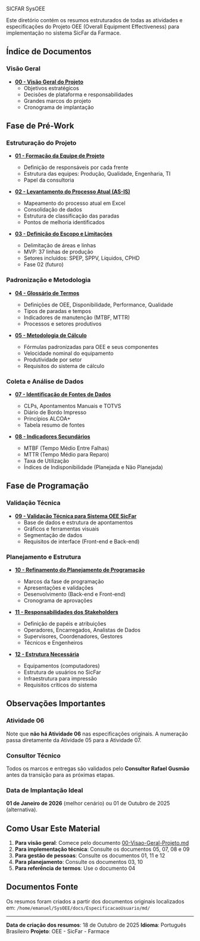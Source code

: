 SICFAR SysOEE

Este diretório contém os resumos estruturados de todas as atividades e especificações do Projeto OEE (Overall Equipment Effectiveness) para implementação no sistema SicFar da Farmace.

## Índice de Documentos

### Visão Geral
- [**00 - Visão Geral do Projeto**](00-Visao-Geral-Projeto.md)
  - Objetivos estratégicos
  - Decisões de plataforma e responsabilidades
  - Grandes marcos do projeto
  - Cronograma de implantação

## Fase de Pré-Work

### Estruturação do Projeto
- [**01 - Formação da Equipe de Projeto**](01-Formacao-Equipe-Projeto.md)
  - Definição de responsáveis por cada frente
  - Estrutura das equipes: Produção, Qualidade, Engenharia, TI
  - Papel da consultoria

- [**02 - Levantamento do Processo Atual (AS-IS)**](02-Levantamento-Processo-Atual.md)
  - Mapeamento do processo atual em Excel
  - Consolidação de dados
  - Estrutura de classificação das paradas
  - Pontos de melhoria identificados

- [**03 - Definição do Escopo e Limitações**](03-Definicao-Escopo-Projeto.md)
  - Delimitação de áreas e linhas
  - MVP: 37 linhas de produção
  - Setores incluídos: SPEP, SPPV, Líquidos, CPHD
  - Fase 02 (futuro)

### Padronização e Metodologia
- [**04 - Glossário de Termos**](04-Glossario-Termos.md)
  - Definições de OEE, Disponibilidade, Performance, Qualidade
  - Tipos de paradas e tempos
  - Indicadores de manutenção (MTBF, MTTR)
  - Processos e setores produtivos

- [**05 - Metodologia de Cálculo**](05-Metodologia-Calculo.md)
  - Fórmulas padronizadas para OEE e seus componentes
  - Velocidade nominal do equipamento
  - Produtividade por setor
  - Requisitos do sistema de cálculo

### Coleta e Análise de Dados
- [**07 - Identificação de Fontes de Dados**](07-Identificacao-Fontes-Dados.md)
  - CLPs, Apontamentos Manuais e TOTVS
  - Diário de Bordo Impresso
  - Princípios ALCOA+
  - Tabela resumo de fontes

- [**08 - Indicadores Secundários**](08-Indicadores-Secundarios.md)
  - MTBF (Tempo Médio Entre Falhas)
  - MTTR (Tempo Médio para Reparo)
  - Taxa de Utilização
  - Índices de Indisponibilidade (Planejada e Não Planejada)

## Fase de Programação

### Validação Técnica
- [**09 - Validação Técnica para Sistema OEE SicFar**](09-Validacao-Tecnica-SicFar.md)
  - Base de dados e estrutura de apontamentos
  - Gráficos e ferramentas visuais
  - Segmentação de dados
  - Requisitos de interface (Front-end e Back-end)

### Planejamento e Estrutura
- [**10 - Refinamento do Planejamento de Programação**](10-Planejamento-Programacao.md)
  - Marcos da fase de programação
  - Apresentações e validações
  - Desenvolvimento (Back-end e Front-end)
  - Cronograma de aprovações

- [**11 - Responsabilidades dos Stakeholders**](11-Responsabilidades-Stakeholders.md)
  - Definição de papéis e atribuições
  - Operadores, Encarregados, Analistas de Dados
  - Supervisores, Coordenadores, Gestores
  - Técnicos e Engenheiros

- [**12 - Estrutura Necessária**](12-Estrutura-Necessaria.md)
  - Equipamentos (computadores)
  - Estrutura de usuários no SicFar
  - Infraestrutura para impressão
  - Requisitos críticos do sistema

## Observações Importantes

### Atividade 06
Note que **não há Atividade 06** nas especificações originais. A numeração passa diretamente da Atividade 05 para a Atividade 07.

### Consultor Técnico
Todos os marcos e entregas são validados pelo **Consultor Rafael Gusmão** antes da transição para as próximas etapas.

### Data de Implantação Ideal
**01 de Janeiro de 2026** (melhor cenário) ou 01 de Outubro de 2025 (alternativa).

## Como Usar Este Material

1. **Para visão geral**: Comece pelo documento [00-Visao-Geral-Projeto.md](00-Visao-Geral-Projeto.md)
2. **Para implementação técnica**: Consulte os documentos 05, 07, 08 e 09
3. **Para gestão de pessoas**: Consulte os documentos 01, 11 e 12
4. **Para planejamento**: Consulte os documentos 03, 10
5. **Para referência de termos**: Use o documento 04

## Documentos Fonte
Os resumos foram criados a partir dos documentos originais localizados em:
`/home/emanuel/SysOEE/docs/EspecificacaoUsuario/md/`

---

**Data de criação dos resumos**: 18 de Outubro de 2025
**Idioma**: Português Brasileiro
**Projeto**: OEE - SicFar - Farmace
